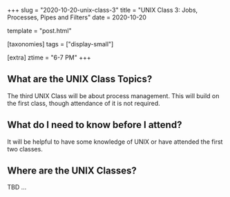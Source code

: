 +++
slug = "2020-10-20-unix-class-3"
title = "UNIX Class 3: Jobs, Processes, Pipes and Filters"
date = 2020-10-20

template = "post.html"

[taxonomies]
tags = ["display-small"]

[extra]
ztime = "6-7 PM"
+++

<!-- more -->

## What are the UNIX Class Topics?

The third UNIX Class will be about process management. This will build on the first class, though attendance of it is not required.

## What do I need to know before I attend?

It will be helpful to have some knowledge of UNIX or have attended the first two classes.

## Where are the UNIX Classes?
TBD ...
